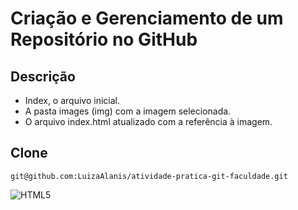 # Criação e Gerenciamento de um Repositório no GitHub

## Descrição

- Index, o arquivo inicial.
- A pasta images (img) com a imagem selecionada.
- O arquivo index.html atualizado com a referência à imagem.

## Clone

```shell
git@github.com:LuizaAlanis/atividade-pratica-git-faculdade.git
```

![HTML5](https://img.shields.io/badge/html5-%23E34F26.svg?style=for-the-badge&logo=html5&logoColor=white)